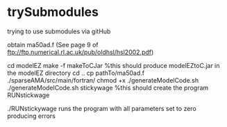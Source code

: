 trySubmodules
=============

trying to use submodules via gitHub


obtain ma50ad.f 
(See page 9 of ftp://ftp.numerical.rl.ac.uk/pub/oldhsl/hsl2002.pdf)


cd modelEZ
make -f makeToCJar %this should produce modelEZtoC.jar in the modelEZ directory
cd ..
cp pathTo/ma50ad.f  ./sparseAMA/src/main/fortran/
chmod +x ./generateModelCode.sh 
./generateModelCode.sh stickywage %this should create the program RUNstickwage


./RUNstickywage  runs the program with all parameters set to zero producing errors



